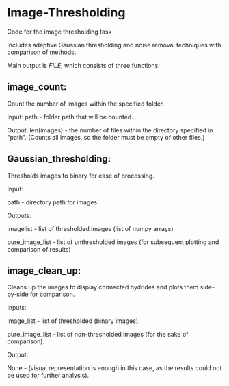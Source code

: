 # Image-Thresholding
Code for the image thresholding task

Includes adaptive Gaussian thresholding and noise removal techniques with comparison of methods.

Main output is $FILE$, which consists of three functions:

## image_count:

Count the number of images within the specified folder.

Input:
path - folder path that will be counted.

Output:
len(images) - the number of files within the directory specified in "path". (Counts all images, so the folder must be empty of other files.)

## Gaussian_thresholding:

Thresholds images to binary for ease of processing.

Input:

path - directory path for images

Outputs:

imagelist - list of thresholded images (list of numpy arrays)

pure_image_list - list of unthresholded images (for subsequent plotting and comparison of results)

## image_clean_up:

Cleans up the images to display connected hydrides and plots them side-by-side for comparison.

Inputs:

image_list - list of thresholded (binary images).

pure_image_list - list of non-thresholded images (for the sake of comparison).

Output:

None - (visual representation is enough in this case, as the results could not be used for further analysis).
